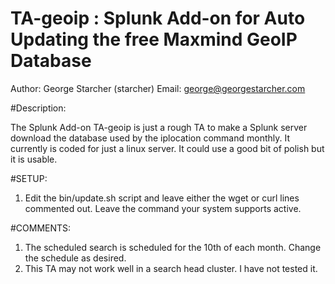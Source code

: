 # TA-geoip : Splunk Add-on for Auto Updating the free Maxmind GeoIP Database

Author: George Starcher (starcher)
Email: george@georgestarcher.com

#Description:

The Splunk Add-on TA-geoip is just a rough TA to make a Splunk server download the database used by the iplocation command monthly.
It currently is coded for just a linux server. It could use a good bit of polish but it is usable.


#SETUP:

1. Edit the bin/update.sh script and leave either the wget or curl lines commented out. Leave the command your system supports active.


#COMMENTS:

1. The scheduled search is scheduled for the 10th of each month.  Change the schedule as desired.
2. This TA may not work well in a search head cluster. I have not tested it.
